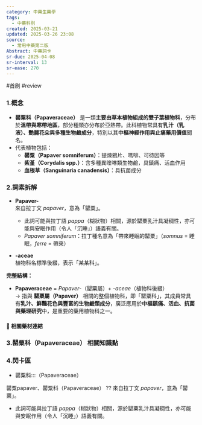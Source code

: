 ```yaml
---
category: 中藥生藥學
tags:
  - 中藥科別
created: 2025-03-21
updated: 2025-03-26 23:08
source:
  - 常用中藥第二版
Abstract: 中藥詞卡
sr-due: 2025-04-08
sr-interval: 13
sr-ease: 270
---
```

#首刷 #review
### 1.概念
- **罌粟科（Papaveraceae）** 是一類**主要由草本植物組成的雙子葉植物科**，分布於**溫帶與寒帶地區**，部分種類亦分布於亞熱帶。此科植物常具有**乳汁（乳液）、艷麗花朵與多種生物鹼成分**，特別以其**中樞神經作用與止痛藥用價值**聞名。  
- 代表植物包括：  
  - **罌粟（Papaver somniferum）**：提煉鴉片、嗎啡、可待因等  
  - **紫堇（Corydalis spp.）**：含多種異喹啉類生物鹼，具鎮痛、活血作用  
  - **血根草（Sanguinaria canadensis）**：具抗菌成分  

### 2.詞素拆解
- **Papaver-**  
  來自拉丁文 *papaver*，意為「罌粟」。  
  - 此詞可能與拉丁語 *pappa*（糊狀物）相關，源於罌粟乳汁具凝稠性，亦可能與安眠作用（令人「沉睡」）語義有關。  
  - *Papaver somniferum*：拉丁種名意為「帶來睡眠的罌粟」（*somnus* = 睡眠，*ferre* = 帶來）  

- **-aceae**  
  植物科名標準後綴，表示「某某科」。 

**完整結構：**
- **Papaveraceae** = *Papaver-*（罌粟屬）+ *-aceae*（植物科後綴）  
→ 指與 **罌粟屬（Papaver）** 相關的整個植物科，即「罌粟科」，其成員常具有**乳汁、鮮豔花色與豐富的生物鹼類成分**，廣泛應用於**中樞鎮痛、活血、抗菌與藥理研究**中，是重要的藥用植物科之一。  

#### 📌 相關藥材連結




### 3.罌粟科（Papaveraceae） 相關知識點




### 4.閃卡區


- 罌粟科:::（Papaveraceae）

罌粟papaver、罌粟科（Papaveraceae）
??
  來自拉丁文 *papaver*，意為「罌粟」。  
  - 此詞可能與拉丁語 *pappa*（糊狀物）相關，源於罌粟乳汁具凝稠性，亦可能與安眠作用（令人「沉睡」）語義有關。  